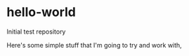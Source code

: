 # hello-world
Initial test repository

Here's some simple stuff that I'm going to try and work with,
